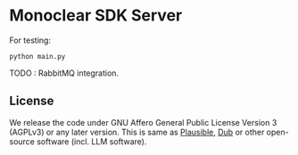 # Monoclear SDK Server

For testing:

```
python main.py
```

TODO : RabbitMQ integration.

## License

We release the code under GNU Affero General Public License Version 3 (AGPLv3) or any later version.
This is same as [Plausible](https://plausible.io/), [Dub](https://dub.co/) or other open-source software (incl. LLM software).
